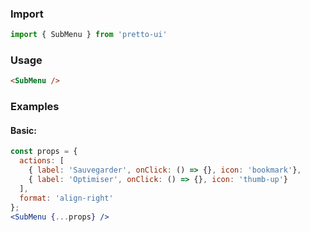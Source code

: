 ### Import
```js static
import { SubMenu } from 'pretto-ui'
```

### Usage
```html
<SubMenu />
```

### Examples
#### Basic:
```jsx
const props = {
  actions: [
    { label: 'Sauvegarder', onClick: () => {}, icon: 'bookmark'},
    { label: 'Optimiser', onClick: () => {}, icon: 'thumb-up'}
  ],
  format: 'align-right'
};
<SubMenu {...props} />
```
